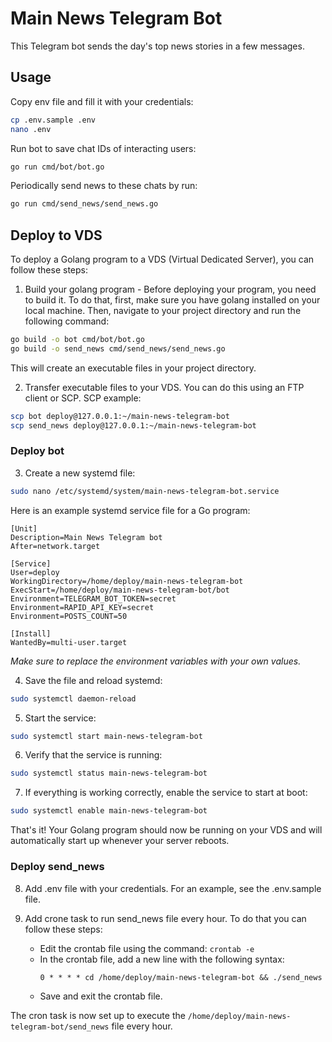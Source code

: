 # Main News Telegram Bot

This Telegram bot sends the day's top news stories in a few messages.

## Usage

Copy env file and fill it with your credentials:

```bash
cp .env.sample .env
nano .env
```

Run bot to save chat IDs of interacting users:

```bash
go run cmd/bot/bot.go
```

Periodically send news to these chats by run:

```bash
go run cmd/send_news/send_news.go
```

## Deploy to VDS

To deploy a Golang program to a VDS (Virtual Dedicated Server), you can follow these steps:

1. Build your golang program - Before deploying your program, you need to build it.
   To do that, first, make sure you have golang installed on your local machine.
   Then, navigate to your project directory and run the following command:

```bash
go build -o bot cmd/bot/bot.go
go build -o send_news cmd/send_news/send_news.go
```

This will create an executable files in your project directory.

2. Transfer executable files to your VDS. You can do this using an FTP client or SCP. SCP example:

```bash
scp bot deploy@127.0.0.1:~/main-news-telegram-bot
scp send_news deploy@127.0.0.1:~/main-news-telegram-bot
```

### Deploy bot

3. Create a new systemd file:

```bash
sudo nano /etc/systemd/system/main-news-telegram-bot.service
```

Here is an example systemd service file for a Go program:

```
[Unit]
Description=Main News Telegram bot
After=network.target

[Service]
User=deploy
WorkingDirectory=/home/deploy/main-news-telegram-bot
ExecStart=/home/deploy/main-news-telegram-bot/bot
Environment=TELEGRAM_BOT_TOKEN=secret
Environment=RAPID_API_KEY=secret
Environment=POSTS_COUNT=50

[Install]
WantedBy=multi-user.target

```

_Make sure to replace the environment variables with your own values._

4. Save the file and reload systemd:

```bash
sudo systemctl daemon-reload
```

5. Start the service:

```bash
sudo systemctl start main-news-telegram-bot
```

6. Verify that the service is running:

```bash
sudo systemctl status main-news-telegram-bot
```

7. If everything is working correctly, enable the service to start at boot:

```bash
sudo systemctl enable main-news-telegram-bot
```

That's it! Your Golang program should now be running on your VDS and will automatically start up whenever your server reboots.

### Deploy send_news

8. Add .env file with your credentials. For an example, see the .env.sample file.

9. Add crone task to run send_news file every hour. To do that you can follow these steps:

   - Edit the crontab file using the command: `crontab -e`
   - In the crontab file, add a new line with the following syntax:
      ```
      0 * * * * cd /home/deploy/main-news-telegram-bot && ./send_news
      ```
   - Save and exit the crontab file.

The cron task is now set up to execute the `/home/deploy/main-news-telegram-bot/send_news` file every hour.